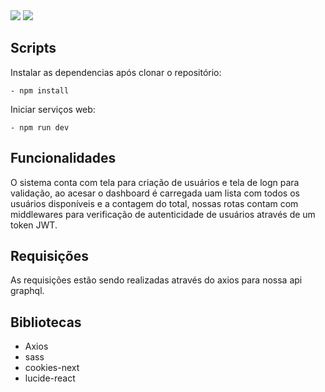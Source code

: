 <img src="https://img.shields.io/static/v1?label=next.js&message=Framework&color=black&style=for-the-badge&logo=next.js"/>
<img src="https://img.shields.io/static/v1?label=scss&message=CSS&color=cc6699&style=for-the-badge&logo=sass"/>

## Scripts

Instalar as dependencias após clonar o repositório:

    - npm install

Iniciar serviços web:

    - npm run dev

## Funcionalidades

O sistema conta com tela para criação de usuários e tela de logn para validação, ao acesar o dashboard é carregada uam lista com todos os usuários disponíveis e a contagem do total, nossas rotas contam com middlewares para verificação de autenticidade de usuários através de um token JWT.

## Requisições

As requisições estão sendo realizadas através do axios para nossa api graphql.

## Bibliotecas

- Axios
- sass
- cookies-next
- lucide-react
